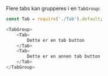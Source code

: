 Flere tabs kan grupperes i en `TabGroup`:

```js
const Tab = require('./Tab').default;

<TabGroup>
    <Tab>
        Dette er en tab button
    </Tab>
    <Tab>
        Dette er en annen tab button
    </Tab>
</TabGroup>
```
